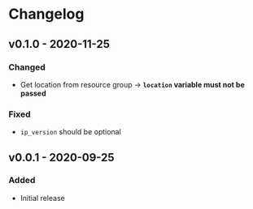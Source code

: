 # Changelog

## v0.1.0 - 2020-11-25

### Changed

- Get location from resource group -> **`location` variable must not be passed**

### Fixed

- `ip_version` should be optional

## v0.0.1 - 2020-09-25

### Added

- Initial release
